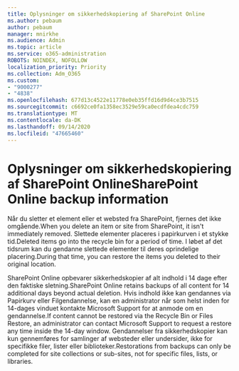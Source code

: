 ```yaml
---
title: Oplysninger om sikkerhedskopiering af SharePoint Online
ms.author: pebaum
author: pebaum
manager: mnirkhe
ms.audience: Admin
ms.topic: article
ms.service: o365-administration
ROBOTS: NOINDEX, NOFOLLOW
localization_priority: Priority
ms.collection: Adm_O365
ms.custom:
- "9000277"
- "4838"
ms.openlocfilehash: 677d13c4522e11778e0eb35ffd16d9d4ce3b7515
ms.sourcegitcommit: c6692ce0fa1358ec3529e59ca0ecdfdea4cdc759
ms.translationtype: MT
ms.contentlocale: da-DK
ms.lasthandoff: 09/14/2020
ms.locfileid: "47665460"
---
```

# <a name="sharepoint-online-backup-information"></a><span data-ttu-id="b9ba4-102">Oplysninger om sikkerhedskopiering af SharePoint Online</span><span class="sxs-lookup"><span data-stu-id="b9ba4-102">SharePoint Online backup information</span></span>

<span data-ttu-id="b9ba4-103">Når du sletter et element eller et websted fra SharePoint, fjernes det ikke omgående.</span><span class="sxs-lookup"><span data-stu-id="b9ba4-103">When you delete an item or site from SharePoint, it isn't immediately removed.</span></span> <span data-ttu-id="b9ba4-104">Slettede elementer placeres i papirkurven i et stykke tid.</span><span class="sxs-lookup"><span data-stu-id="b9ba4-104">Deleted items go into the recycle bin for a period of time.</span></span> <span data-ttu-id="b9ba4-105">I løbet af det tidsrum kan du gendanne slettede elementer til deres oprindelige placering.</span><span class="sxs-lookup"><span data-stu-id="b9ba4-105">During that time, you can restore the items you deleted to their original location.</span></span>

<span data-ttu-id="b9ba4-106">SharePoint Online opbevarer sikkerhedskopier af alt indhold i 14 dage efter den faktiske sletning.</span><span class="sxs-lookup"><span data-stu-id="b9ba4-106">SharePoint Online retains backups of all content for 14 additional days beyond actual deletion.</span></span> <span data-ttu-id="b9ba4-107">Hvis indhold ikke kan gendannes via Papirkurv eller Filgendannelse, kan en administrator når som helst inden for 14-dages vinduet kontakte Microsoft Support for at anmode om en gendannelse.</span><span class="sxs-lookup"><span data-stu-id="b9ba4-107">If content cannot be restored via the Recycle Bin or Files Restore, an administrator can contact Microsoft Support to request a restore any time inside the 14-day window.</span></span> <span data-ttu-id="b9ba4-108">Gendannelser fra sikkerhedskopier kan kun gennemføres for samlinger af websteder eller undersider, ikke for specifikke filer, lister eller biblioteker.</span><span class="sxs-lookup"><span data-stu-id="b9ba4-108">Restorations from backups can only be completed for site collections or sub-sites, not for specific files, lists, or libraries.</span></span>
